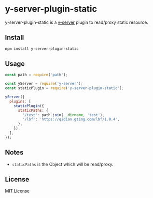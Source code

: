 # y-server-plugin-static

y-server-plugin-static is a [y-server](https://github.com/yued-fe/y-server) plugin to read/proxy static resource.

## Install

```bash
npm install y-server-plugin-static
```

## Usage

```javascript
const path = require('path');

const yServer = require('y-server');
const staticPlugin = require('y-server-plugin-static');

yServer({
  plugins: [
    staticPlugin({
      staticPaths: {
        '/test': path.join(__dirname, 'test'),
        '/lbf': 'https://qidian.gtimg.com/lbf/1.0.4',
      },
    }),
  ],
});
```

## Notes

* `staticPaths` is the Object which will be read/proxy.

## License

[MIT License](http://en.wikipedia.org/wiki/MIT_License)

